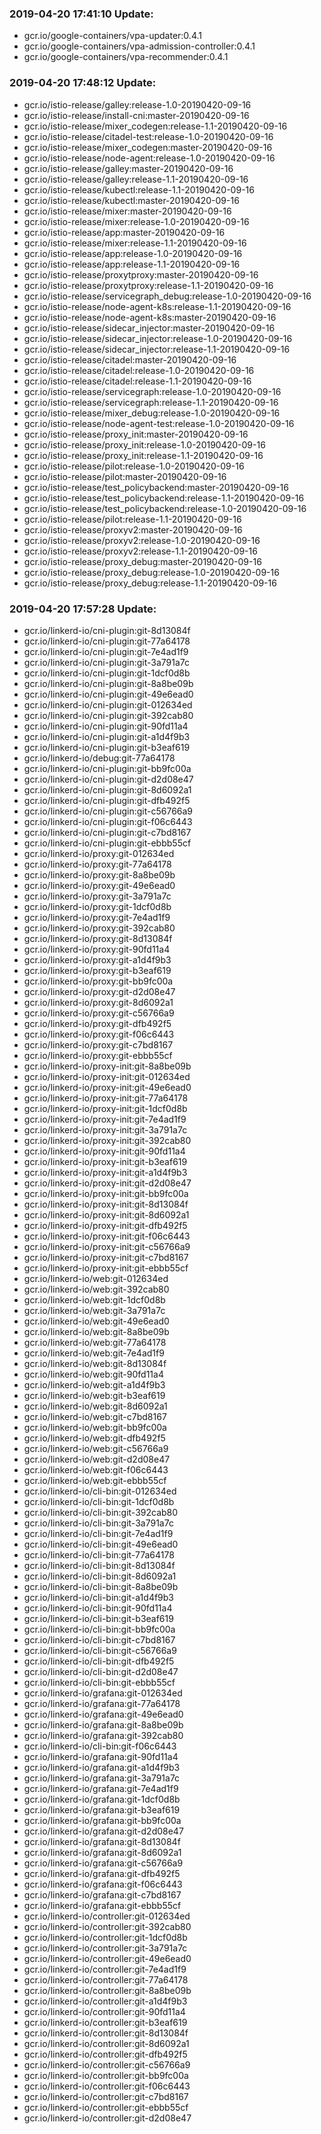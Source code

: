 ### 2019-04-20 17:41:10 Update:

- gcr.io/google-containers/vpa-updater:0.4.1
- gcr.io/google-containers/vpa-admission-controller:0.4.1
- gcr.io/google-containers/vpa-recommender:0.4.1
### 2019-04-20 17:48:12 Update:

- gcr.io/istio-release/galley:release-1.0-20190420-09-16
- gcr.io/istio-release/install-cni:master-20190420-09-16
- gcr.io/istio-release/mixer_codegen:release-1.1-20190420-09-16
- gcr.io/istio-release/citadel-test:release-1.0-20190420-09-16
- gcr.io/istio-release/mixer_codegen:master-20190420-09-16
- gcr.io/istio-release/node-agent:release-1.0-20190420-09-16
- gcr.io/istio-release/galley:master-20190420-09-16
- gcr.io/istio-release/galley:release-1.1-20190420-09-16
- gcr.io/istio-release/kubectl:release-1.1-20190420-09-16
- gcr.io/istio-release/kubectl:master-20190420-09-16
- gcr.io/istio-release/mixer:master-20190420-09-16
- gcr.io/istio-release/mixer:release-1.0-20190420-09-16
- gcr.io/istio-release/app:master-20190420-09-16
- gcr.io/istio-release/mixer:release-1.1-20190420-09-16
- gcr.io/istio-release/app:release-1.0-20190420-09-16
- gcr.io/istio-release/app:release-1.1-20190420-09-16
- gcr.io/istio-release/proxytproxy:master-20190420-09-16
- gcr.io/istio-release/proxytproxy:release-1.1-20190420-09-16
- gcr.io/istio-release/servicegraph_debug:release-1.0-20190420-09-16
- gcr.io/istio-release/node-agent-k8s:release-1.1-20190420-09-16
- gcr.io/istio-release/node-agent-k8s:master-20190420-09-16
- gcr.io/istio-release/sidecar_injector:master-20190420-09-16
- gcr.io/istio-release/sidecar_injector:release-1.0-20190420-09-16
- gcr.io/istio-release/sidecar_injector:release-1.1-20190420-09-16
- gcr.io/istio-release/citadel:master-20190420-09-16
- gcr.io/istio-release/citadel:release-1.0-20190420-09-16
- gcr.io/istio-release/citadel:release-1.1-20190420-09-16
- gcr.io/istio-release/servicegraph:release-1.0-20190420-09-16
- gcr.io/istio-release/servicegraph:release-1.1-20190420-09-16
- gcr.io/istio-release/mixer_debug:release-1.0-20190420-09-16
- gcr.io/istio-release/node-agent-test:release-1.0-20190420-09-16
- gcr.io/istio-release/proxy_init:master-20190420-09-16
- gcr.io/istio-release/proxy_init:release-1.0-20190420-09-16
- gcr.io/istio-release/proxy_init:release-1.1-20190420-09-16
- gcr.io/istio-release/pilot:release-1.0-20190420-09-16
- gcr.io/istio-release/pilot:master-20190420-09-16
- gcr.io/istio-release/test_policybackend:master-20190420-09-16
- gcr.io/istio-release/test_policybackend:release-1.1-20190420-09-16
- gcr.io/istio-release/test_policybackend:release-1.0-20190420-09-16
- gcr.io/istio-release/pilot:release-1.1-20190420-09-16
- gcr.io/istio-release/proxyv2:master-20190420-09-16
- gcr.io/istio-release/proxyv2:release-1.0-20190420-09-16
- gcr.io/istio-release/proxyv2:release-1.1-20190420-09-16
- gcr.io/istio-release/proxy_debug:master-20190420-09-16
- gcr.io/istio-release/proxy_debug:release-1.0-20190420-09-16
- gcr.io/istio-release/proxy_debug:release-1.1-20190420-09-16
### 2019-04-20 17:57:28 Update:

- gcr.io/linkerd-io/cni-plugin:git-8d13084f
- gcr.io/linkerd-io/cni-plugin:git-77a64178
- gcr.io/linkerd-io/cni-plugin:git-7e4ad1f9
- gcr.io/linkerd-io/cni-plugin:git-3a791a7c
- gcr.io/linkerd-io/cni-plugin:git-1dcf0d8b
- gcr.io/linkerd-io/cni-plugin:git-8a8be09b
- gcr.io/linkerd-io/cni-plugin:git-49e6ead0
- gcr.io/linkerd-io/cni-plugin:git-012634ed
- gcr.io/linkerd-io/cni-plugin:git-392cab80
- gcr.io/linkerd-io/cni-plugin:git-90fd11a4
- gcr.io/linkerd-io/cni-plugin:git-a1d4f9b3
- gcr.io/linkerd-io/cni-plugin:git-b3eaf619
- gcr.io/linkerd-io/debug:git-77a64178
- gcr.io/linkerd-io/cni-plugin:git-bb9fc00a
- gcr.io/linkerd-io/cni-plugin:git-d2d08e47
- gcr.io/linkerd-io/cni-plugin:git-8d6092a1
- gcr.io/linkerd-io/cni-plugin:git-dfb492f5
- gcr.io/linkerd-io/cni-plugin:git-c56766a9
- gcr.io/linkerd-io/cni-plugin:git-f06c6443
- gcr.io/linkerd-io/cni-plugin:git-c7bd8167
- gcr.io/linkerd-io/cni-plugin:git-ebbb55cf
- gcr.io/linkerd-io/proxy:git-012634ed
- gcr.io/linkerd-io/proxy:git-77a64178
- gcr.io/linkerd-io/proxy:git-8a8be09b
- gcr.io/linkerd-io/proxy:git-49e6ead0
- gcr.io/linkerd-io/proxy:git-3a791a7c
- gcr.io/linkerd-io/proxy:git-1dcf0d8b
- gcr.io/linkerd-io/proxy:git-7e4ad1f9
- gcr.io/linkerd-io/proxy:git-392cab80
- gcr.io/linkerd-io/proxy:git-8d13084f
- gcr.io/linkerd-io/proxy:git-90fd11a4
- gcr.io/linkerd-io/proxy:git-a1d4f9b3
- gcr.io/linkerd-io/proxy:git-b3eaf619
- gcr.io/linkerd-io/proxy:git-bb9fc00a
- gcr.io/linkerd-io/proxy:git-d2d08e47
- gcr.io/linkerd-io/proxy:git-8d6092a1
- gcr.io/linkerd-io/proxy:git-c56766a9
- gcr.io/linkerd-io/proxy:git-dfb492f5
- gcr.io/linkerd-io/proxy:git-f06c6443
- gcr.io/linkerd-io/proxy:git-c7bd8167
- gcr.io/linkerd-io/proxy:git-ebbb55cf
- gcr.io/linkerd-io/proxy-init:git-8a8be09b
- gcr.io/linkerd-io/proxy-init:git-012634ed
- gcr.io/linkerd-io/proxy-init:git-49e6ead0
- gcr.io/linkerd-io/proxy-init:git-77a64178
- gcr.io/linkerd-io/proxy-init:git-1dcf0d8b
- gcr.io/linkerd-io/proxy-init:git-7e4ad1f9
- gcr.io/linkerd-io/proxy-init:git-3a791a7c
- gcr.io/linkerd-io/proxy-init:git-392cab80
- gcr.io/linkerd-io/proxy-init:git-90fd11a4
- gcr.io/linkerd-io/proxy-init:git-b3eaf619
- gcr.io/linkerd-io/proxy-init:git-a1d4f9b3
- gcr.io/linkerd-io/proxy-init:git-d2d08e47
- gcr.io/linkerd-io/proxy-init:git-bb9fc00a
- gcr.io/linkerd-io/proxy-init:git-8d13084f
- gcr.io/linkerd-io/proxy-init:git-8d6092a1
- gcr.io/linkerd-io/proxy-init:git-dfb492f5
- gcr.io/linkerd-io/proxy-init:git-f06c6443
- gcr.io/linkerd-io/proxy-init:git-c56766a9
- gcr.io/linkerd-io/proxy-init:git-c7bd8167
- gcr.io/linkerd-io/proxy-init:git-ebbb55cf
- gcr.io/linkerd-io/web:git-012634ed
- gcr.io/linkerd-io/web:git-392cab80
- gcr.io/linkerd-io/web:git-1dcf0d8b
- gcr.io/linkerd-io/web:git-3a791a7c
- gcr.io/linkerd-io/web:git-49e6ead0
- gcr.io/linkerd-io/web:git-8a8be09b
- gcr.io/linkerd-io/web:git-77a64178
- gcr.io/linkerd-io/web:git-7e4ad1f9
- gcr.io/linkerd-io/web:git-8d13084f
- gcr.io/linkerd-io/web:git-90fd11a4
- gcr.io/linkerd-io/web:git-a1d4f9b3
- gcr.io/linkerd-io/web:git-b3eaf619
- gcr.io/linkerd-io/web:git-8d6092a1
- gcr.io/linkerd-io/web:git-c7bd8167
- gcr.io/linkerd-io/web:git-bb9fc00a
- gcr.io/linkerd-io/web:git-dfb492f5
- gcr.io/linkerd-io/web:git-c56766a9
- gcr.io/linkerd-io/web:git-d2d08e47
- gcr.io/linkerd-io/web:git-f06c6443
- gcr.io/linkerd-io/web:git-ebbb55cf
- gcr.io/linkerd-io/cli-bin:git-012634ed
- gcr.io/linkerd-io/cli-bin:git-1dcf0d8b
- gcr.io/linkerd-io/cli-bin:git-392cab80
- gcr.io/linkerd-io/cli-bin:git-3a791a7c
- gcr.io/linkerd-io/cli-bin:git-7e4ad1f9
- gcr.io/linkerd-io/cli-bin:git-49e6ead0
- gcr.io/linkerd-io/cli-bin:git-77a64178
- gcr.io/linkerd-io/cli-bin:git-8d13084f
- gcr.io/linkerd-io/cli-bin:git-8d6092a1
- gcr.io/linkerd-io/cli-bin:git-8a8be09b
- gcr.io/linkerd-io/cli-bin:git-a1d4f9b3
- gcr.io/linkerd-io/cli-bin:git-90fd11a4
- gcr.io/linkerd-io/cli-bin:git-b3eaf619
- gcr.io/linkerd-io/cli-bin:git-bb9fc00a
- gcr.io/linkerd-io/cli-bin:git-c7bd8167
- gcr.io/linkerd-io/cli-bin:git-c56766a9
- gcr.io/linkerd-io/cli-bin:git-dfb492f5
- gcr.io/linkerd-io/cli-bin:git-d2d08e47
- gcr.io/linkerd-io/cli-bin:git-ebbb55cf
- gcr.io/linkerd-io/grafana:git-012634ed
- gcr.io/linkerd-io/grafana:git-77a64178
- gcr.io/linkerd-io/grafana:git-49e6ead0
- gcr.io/linkerd-io/grafana:git-8a8be09b
- gcr.io/linkerd-io/grafana:git-392cab80
- gcr.io/linkerd-io/cli-bin:git-f06c6443
- gcr.io/linkerd-io/grafana:git-90fd11a4
- gcr.io/linkerd-io/grafana:git-a1d4f9b3
- gcr.io/linkerd-io/grafana:git-3a791a7c
- gcr.io/linkerd-io/grafana:git-7e4ad1f9
- gcr.io/linkerd-io/grafana:git-1dcf0d8b
- gcr.io/linkerd-io/grafana:git-b3eaf619
- gcr.io/linkerd-io/grafana:git-bb9fc00a
- gcr.io/linkerd-io/grafana:git-d2d08e47
- gcr.io/linkerd-io/grafana:git-8d13084f
- gcr.io/linkerd-io/grafana:git-8d6092a1
- gcr.io/linkerd-io/grafana:git-c56766a9
- gcr.io/linkerd-io/grafana:git-dfb492f5
- gcr.io/linkerd-io/grafana:git-f06c6443
- gcr.io/linkerd-io/grafana:git-c7bd8167
- gcr.io/linkerd-io/grafana:git-ebbb55cf
- gcr.io/linkerd-io/controller:git-012634ed
- gcr.io/linkerd-io/controller:git-392cab80
- gcr.io/linkerd-io/controller:git-1dcf0d8b
- gcr.io/linkerd-io/controller:git-3a791a7c
- gcr.io/linkerd-io/controller:git-49e6ead0
- gcr.io/linkerd-io/controller:git-7e4ad1f9
- gcr.io/linkerd-io/controller:git-77a64178
- gcr.io/linkerd-io/controller:git-8a8be09b
- gcr.io/linkerd-io/controller:git-a1d4f9b3
- gcr.io/linkerd-io/controller:git-90fd11a4
- gcr.io/linkerd-io/controller:git-b3eaf619
- gcr.io/linkerd-io/controller:git-8d13084f
- gcr.io/linkerd-io/controller:git-8d6092a1
- gcr.io/linkerd-io/controller:git-dfb492f5
- gcr.io/linkerd-io/controller:git-c56766a9
- gcr.io/linkerd-io/controller:git-bb9fc00a
- gcr.io/linkerd-io/controller:git-f06c6443
- gcr.io/linkerd-io/controller:git-c7bd8167
- gcr.io/linkerd-io/controller:git-ebbb55cf
- gcr.io/linkerd-io/controller:git-d2d08e47
